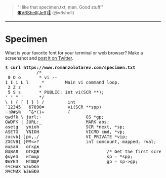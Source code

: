 > "I like that specimen.txt, man. Good stuff."<br>
[&#x1F47D;V6Shell(Jeff)&#x1F421;](https://mobile.twitter.com/v6shell/status/997128363859902464 "17 May 2018")
(@v6shell)

---

# Specimen

What is your favorite font for your terminal or web browser? Make a
screenshot and [post it on
Twitter](https://mobile.twitter.com/intent/tweet?in_reply_to=997127553726009344).

<pre>
$ <b>curl https://www.romanzolotarev.com/specimen.txt</b>
   `        /*
 0 O o       * vi --
1 I i L l     *        Main vi command loop.
 2 Z z       *
 5 S s       * PUBLIC: int vi(SCR **);
' " " '      */
\ ( { [ ] } ) /         int
`12345   67890=         vi(SCR **spp)
~!@#$%   ^&*()+         {
qwdfk \ jurl;-                 GS *gp;
QWDFK | JURL:_                 MARK abs;
asetg   ynioh                  SCR *next, *sp;
ASETG   YNIOH                  VICMD cmd, *vp;
zxcvb[ ]pm,./                  VI_PRIVATE *vip;
ZXCVB{ }PM<>?                  int comcount, mapped, rval;
йцвал   огкдж
ЙЦВАЛ   ОГКДЖ                          /* Get the first screen. */
фыуеп   нтшщр                          sp = *spp;
ФЫУЕП   НТШЩР                          gp = sp->gp;
ячсмих ъзьбюэ
ЯЧСМИХ ЪЗЬБЮЭ
</pre>
